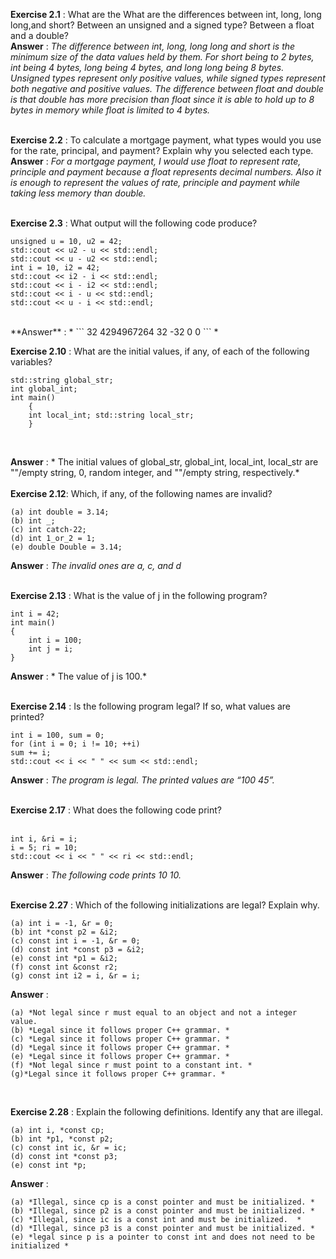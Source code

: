 **Exercise 2.1** : What are the What are the differences between int, long, long long,and short? Between an unsigned and a signed type? Between a float and
a double?<br>
**Answer** : *The difference between int, long, long long and short is the minimum size of the data values held by them. For short being to 2 bytes, int being  4 bytes, long being 4 bytes, and long long being 8 bytes. Unsigned types represent only positive values, while signed types represent both negative and positive values. The difference between float and double is that double has more precision than float since it is able to hold up to 8 bytes in memory while float is limited to 4 bytes.*<br><br>

**Exercise 2.2** : To calculate a mortgage payment, what types would you use
for the rate, principal, and payment? Explain why you selected each type.<br>
**Answer** : *For a mortgage payment, I would use float to represent rate, principle and payment because a float represents decimal numbers. Also it is enough to represent the values of rate, principle and payment while taking less memory than double.* <br><br>

**Exercise 2.3** : What output will the following code produce?
```
unsigned u = 10, u2 = 42;
std::cout << u2 - u << std::endl;
std::cout << u - u2 << std::endl;
int i = 10, i2 = 42;
std::cout << i2 - i << std::endl;
std::cout << i - i2 << std::endl;
std::cout << i - u << std::endl;
std::cout << u - i << std::endl;
```

<br>
**Answer** : *
```
32
4294967264
32
-32
0
0
``` *
<br>

**Exercise 2.10** : What are the initial values, if any, of each of the following variables? <br>
```
std::string global_str;
int global_int;
int main()
	{
	int local_int; std::string local_str;
	}
```

<br>

**Answer** : * The initial values of global_str, global_int, local_int, local_str are ""/empty string, 0, random integer, and  ""/empty string, respectively.* <br><br>
**Exercise 2.12**: Which, if any, of the following names are invalid?<br>
```
(a) int double = 3.14;
(b) int _; 
(c) int catch-22; 
(d) int 1_or_2 = 1; 
(e) double Double = 3.14; 
```
**Answer** : *The invalid ones are a, c, and d*<br><br>

**Exercise 2.13** : What is the value of j in the following program? <br>
```
int i = 42;
int main()
{
	int i = 100; 
	int j = i;
}
```
**Answer** : * The value of j is 100.* <br><br>

**Exercise 2.14** : Is the following program legal? If so, what values are printed?
```
int i = 100, sum = 0;
for (int i = 0; i != 10; ++i)
sum += i;
std::cout << i << " " << sum << std::endl;
```

**Answer** : *The program is legal. The printed values are “100 45”.* <br><br>

**Exercise 2.17** : What does the following code print?<br><br>
```
int i, &ri = i;
i = 5; ri = 10;
std::cout << i << " " << ri << std::endl;
```
**Answer** : *The following code prints 10 10.* <br><br>

**Exercise 2.27** : Which of the following initializations are legal? Explain why.<br>
```
(a) int i = -1, &r = 0; 
(b) int *const p2 = &i2;
(c) const int i = -1, &r = 0;
(d) const int *const p3 = &i2;
(e) const int *p1 = &i2;
(f) const int &const r2; 
(g) const int i2 = i, &r = i;
```

**Answer** : 
```
(a) *Not legal since r must equal to an object and not a integer value.
(b) *Legal since it follows proper C++ grammar. *
(c) *Legal since it follows proper C++ grammar. *
(d) *Legal since it follows proper C++ grammar. *
(e) *Legal since it follows proper C++ grammar. *
(f) *Not legal since r must point to a constant int. *
(g)*Legal since it follows proper C++ grammar. *
```

<br>

**Exercise 2.28** : Explain the following definitions. Identify any that are illegal.<br>
```
(a) int i, *const cp;
(b) int *p1, *const p2;
(c) const int ic, &r = ic;
(d) const int *const p3;
(e) const int *p;
```
**Answer** :
```
(a) *Illegal, since cp is a const pointer and must be initialized. *
(b) *Illegal, since p2 is a const pointer and must be initialized. *
(c) *Illegal, since ic is a const int and must be initialized.  *
(d) *Illegal, since p3 is a const pointer and must be initialized. *
(e) *legal since p is a pointer to const int and does not need to be initialized *
```










